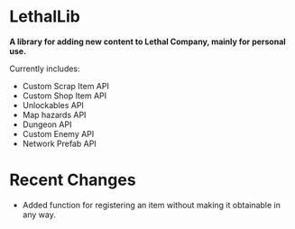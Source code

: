 # LethalLib  
**A library for adding new content to Lethal Company, mainly for personal use.**
  
Currently includes:   
- Custom Scrap Item API  
- Custom Shop Item API  
- Unlockables API  
- Map hazards API
- Dungeon API
- Custom Enemy API  
- Network Prefab API  

# Recent Changes 
  
- Added function for registering an item without making it obtainable in any way.
